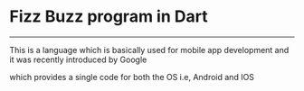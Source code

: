 # Fizz Buzz program in Dart
------------------------------------------------------------------------------------------------------------------
This is a language which is basically used for mobile app development and it was recently introduced by Google

which provides a single code for both the OS i.e, Android and IOS 
